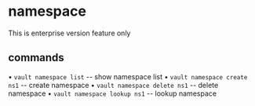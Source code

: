 # namespace

This is enterprise version feature only

## commands

• `vault namespace list`                 -- show namespace list
• `vault namespace create ns1`           -- create namespace
• `vault namespace delete ns1`           -- delete namespace
• `vault namespace lookup ns1`           -- lookup namespace

